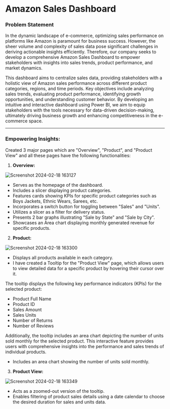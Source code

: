 # Amazon Sales Dashboard

### Problem Statement

In the dynamic landscape of e-commerce, optimizing sales performance on platforms like Amazon is paramount for business success. However, the sheer volume and complexity of sales data pose significant challenges in deriving actionable insights efficiently. Therefore, our company seeks to develop a comprehensive Amazon Sales Dashboard to empower stakeholders with insights into sales trends, product performance, and market dynamics.

This dashboard aims to centralize sales data, providing stakeholders with a holistic view of Amazon sales performance across different product categories, regions, and time periods. Key objectives include analyzing sales trends, evaluating product performance, identifying growth opportunities, and understanding customer behavior. By developing an intuitive and interactive dashboard using Power BI, we aim to equip stakeholders with the tools necessary for data-driven decision-making, ultimately driving business growth and enhancing competitiveness in the e-commerce space.

---

### Empowering Insights:

Created 3 major pages which are "Overview", "Product", and "Product View" and all these pages have the following functionalities:

1. **Overview:**

![Screenshot 2024-02-18 163127](https://github.com/Prajwal-101/Amazon-Sales-Insights-Dashboard-Power-BI/assets/159109640/4cadbcd5-63aa-41eb-9ef2-546d77a77a5f)

   - Serves as the homepage of the dashboard.
   - Includes a slicer displaying product categories.
   - Features cards showing KPIs for specific product categories such as Boys Jackets, Ethnic Wears, Sarees, etc.
   - Incorporates a switch button for toggling between "Sales" and "Units".
   - Utilizes a slicer as a filter for delivery status.
   - Presents 2 bar graphs illustrating "Sale by State" and "Sale by City".
   - Showcases an Area chart displaying monthly generated revenue for specific products.

2. **Product:**
   
![Screenshot 2024-02-18 163300](https://github.com/Prajwal-101/Amazon-Sales-Insights-Dashboard-Power-BI/assets/159109640/665fd131-cb60-4a56-b198-d6ae13d7d2e6)

   - Displays all products available in each category.
   - I have created a Tooltip for the "Product View" page, which allows users to view detailed data for a specific product by hovering their cursor over it. 

   The tooltip displays the following key performance indicators (KPIs) for the selected product:
   - Product Full Name
   - Product ID
   - Sales Amount
   - Sales Units
   - Number of Returns
   - Number of Reviews

   Additionally, the tooltip includes an area chart depicting the number of units sold monthly for the selected product. This interactive feature provides users with comprehensive insights into the performance and sales trends of individual products.

   - Includes an area chart showing the number of units sold monthly.

3. **Product View:**
   

![Screenshot 2024-02-18 163349](https://github.com/Prajwal-101/Amazon-Sales-Insights-Dashboard-Power-BI/assets/159109640/f85fdd7e-ad0b-4530-81f6-c8075e993666)



   - Acts as a zoomed-out version of the tooltip.
   - Enables filtering of product sales details using a date calendar to choose the desired duration for sales and units data.
